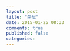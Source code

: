 ```yaml
---
layout: post
title: "杂思"
date: 2015-01-25 08:33
comments: true
published: false
categories: 
---
```

